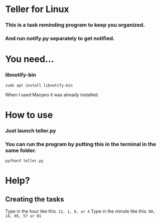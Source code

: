 ﻿# Teller for Linux

### This is a task reminding program to keep you organized.

### And run notify.py separately to get notified.

# You need...

### libnotify-bin

```
sudo apt install libnotify-bin
```

When I used Manjaro it was already installed.

# How to use

### Just launch teller.py

### You can run the program by putting this in the terminal in the same folder.

`python3 teller.py`



# Help?

## Creating the tasks
Type in the hour like this. `12, 1, 8, or 4`
Type in the minute like this. `00, 14, 05, 57 or 01`

